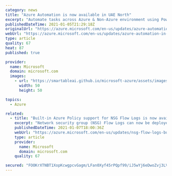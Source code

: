 ```yaml
---
category: news
title: "Azure Automation is now available in UAE North"
excerpt: "Automate tasks across Azure & Non-Azure environment using PowerShell and Python based scripts. "
publishedDateTime: 2021-01-05T21:29:18Z
originalUrl: "https://azure.microsoft.com/en-us/updates/azure-automation-in-uae-north-region/"
webUrl: "https://azure.microsoft.com/en-us/updates/azure-automation-in-uae-north-region/"
type: article
quality: 67
heat: 87
published: true

provider:
  name: Microsoft
  domain: microsoft.com
  images:
    - url: "https://smartableai.github.io/microsoft-azure/assets/images/organizations/microsoft.com-50x50.jpg"
      width: 50
      height: 50

topics:
  - Azure

related:
  - title: "Built-in Azure Policy support for NSG Flow Logs is now available"
    excerpt: "Network security group (NSG) Flow Logs can now be deployed and managed using built-in Azure policies.  You don't need to write your own policies to manage NSG Flow Log deployments."
    publishedDateTime: 2021-01-07T18:00:36Z
    webUrl: "https://azure.microsoft.com/en-us/updates/nsg-flow-logs-built-in-azure-policy/"
    type: article
    provider:
      name: Microsoft
      domain: microsoft.com
    quality: 67

secured: "FOOKrXTNBT1XopKcwgpcvGagm/LFan0Xyf45rPQpf99/iJ5wYj6eDwoZvj3LVBXkHkiv0dIykPqLotuPb+qPVqM1/b6chmD0vd4Mat1SD3KOp0Qv3JXF2i8rw2V+5p57ejn98jKwkogygN3q7QZwXn1M7C2vBrK7uJo7cAVm8Bi3a8XPqE3AX8fPfLKGQu8BSgLeYv5cg5lHPW43yTCf8KD3cUAP2pf/hoiq9NH44VsP5uc9lPBYnqX4HlFTHKkqzGoZKFmnjgTcEhVL8GT61xaRPG/cCtl1UYdPevoKK5gjA2BgQfQSlHrrUfYb5NjVG7zJIHh0O3E73/jVfkOZOGwK3kF2vMzNj4+/t9PhdB4=;BF5tTgQHBU9lAw4oW65ilg=="
---
```


